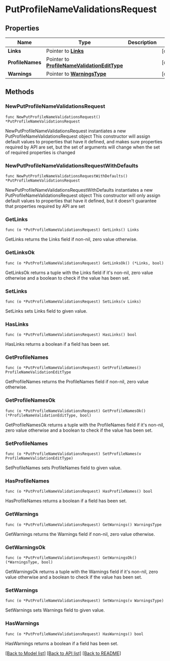 # PutProfileNameValidationsRequest

## Properties

Name | Type | Description | Notes
------------ | ------------- | ------------- | -------------
**Links** | Pointer to [**Links**](Links.md) |  | [optional] 
**ProfileNames** | Pointer to [**ProfileNameValidationEditType**](ProfileNameValidationEditType.md) |  | [optional] 
**Warnings** | Pointer to [**WarningsType**](WarningsType.md) |  | [optional] 

## Methods

### NewPutProfileNameValidationsRequest

`func NewPutProfileNameValidationsRequest() *PutProfileNameValidationsRequest`

NewPutProfileNameValidationsRequest instantiates a new PutProfileNameValidationsRequest object
This constructor will assign default values to properties that have it defined,
and makes sure properties required by API are set, but the set of arguments
will change when the set of required properties is changed

### NewPutProfileNameValidationsRequestWithDefaults

`func NewPutProfileNameValidationsRequestWithDefaults() *PutProfileNameValidationsRequest`

NewPutProfileNameValidationsRequestWithDefaults instantiates a new PutProfileNameValidationsRequest object
This constructor will only assign default values to properties that have it defined,
but it doesn't guarantee that properties required by API are set

### GetLinks

`func (o *PutProfileNameValidationsRequest) GetLinks() Links`

GetLinks returns the Links field if non-nil, zero value otherwise.

### GetLinksOk

`func (o *PutProfileNameValidationsRequest) GetLinksOk() (*Links, bool)`

GetLinksOk returns a tuple with the Links field if it's non-nil, zero value otherwise
and a boolean to check if the value has been set.

### SetLinks

`func (o *PutProfileNameValidationsRequest) SetLinks(v Links)`

SetLinks sets Links field to given value.

### HasLinks

`func (o *PutProfileNameValidationsRequest) HasLinks() bool`

HasLinks returns a boolean if a field has been set.

### GetProfileNames

`func (o *PutProfileNameValidationsRequest) GetProfileNames() ProfileNameValidationEditType`

GetProfileNames returns the ProfileNames field if non-nil, zero value otherwise.

### GetProfileNamesOk

`func (o *PutProfileNameValidationsRequest) GetProfileNamesOk() (*ProfileNameValidationEditType, bool)`

GetProfileNamesOk returns a tuple with the ProfileNames field if it's non-nil, zero value otherwise
and a boolean to check if the value has been set.

### SetProfileNames

`func (o *PutProfileNameValidationsRequest) SetProfileNames(v ProfileNameValidationEditType)`

SetProfileNames sets ProfileNames field to given value.

### HasProfileNames

`func (o *PutProfileNameValidationsRequest) HasProfileNames() bool`

HasProfileNames returns a boolean if a field has been set.

### GetWarnings

`func (o *PutProfileNameValidationsRequest) GetWarnings() WarningsType`

GetWarnings returns the Warnings field if non-nil, zero value otherwise.

### GetWarningsOk

`func (o *PutProfileNameValidationsRequest) GetWarningsOk() (*WarningsType, bool)`

GetWarningsOk returns a tuple with the Warnings field if it's non-nil, zero value otherwise
and a boolean to check if the value has been set.

### SetWarnings

`func (o *PutProfileNameValidationsRequest) SetWarnings(v WarningsType)`

SetWarnings sets Warnings field to given value.

### HasWarnings

`func (o *PutProfileNameValidationsRequest) HasWarnings() bool`

HasWarnings returns a boolean if a field has been set.


[[Back to Model list]](../README.md#documentation-for-models) [[Back to API list]](../README.md#documentation-for-api-endpoints) [[Back to README]](../README.md)


